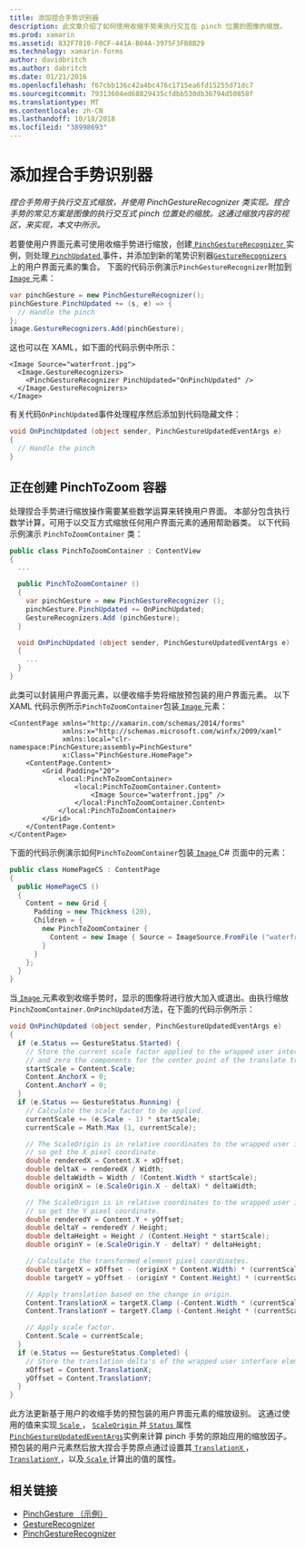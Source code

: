 ```yaml
---
title: 添加捏合手势识别器
description: 此文章介绍了如何使用收缩手势来执行交互在 pinch 位置的图像的缩放。
ms.prod: xamarin
ms.assetid: 832F7810-F0CF-441A-B04A-3975F3FB8B29
ms.technology: xamarin-forms
author: davidbritch
ms.author: dabritch
ms.date: 01/21/2016
ms.openlocfilehash: f67cbb136c42a4bc476c1715ea6fd15255d71dc7
ms.sourcegitcommit: 79313604ed68829435cfdbb530db36794d50858f
ms.translationtype: MT
ms.contentlocale: zh-CN
ms.lasthandoff: 10/18/2018
ms.locfileid: "38998693"
---
```

# <a name="adding-a-pinch-gesture-recognizer"></a>添加捏合手势识别器

_捏合手势用于执行交互式缩放，并使用 PinchGestureRecognizer 类实现。捏合手势的常见方案是图像的执行交互式 pinch 位置处的缩放。这通过缩放内容的视区，来实现，本文中所示。_

若要使用户界面元素可使用收缩手势进行缩放，创建[ `PinchGestureRecognizer` ](xref:Xamarin.Forms.PinchGestureRecognizer)实例，则处理[ `PinchUpdated` ](xref:Xamarin.Forms.PinchGestureRecognizer.PinchUpdated)事件，并添加到新的笔势识别器[`GestureRecognizers` ](xref:Xamarin.Forms.View.GestureRecognizers)上的用户界面元素的集合。 下面的代码示例演示`PinchGestureRecognizer`附加到[ `Image` ](xref:Xamarin.Forms.Image)元素：

```csharp
var pinchGesture = new PinchGestureRecognizer();
pinchGesture.PinchUpdated += (s, e) => {
  // Handle the pinch
};
image.GestureRecognizers.Add(pinchGesture);
```

这也可以在 XAML，如下面的代码示例中所示：

```xaml
<Image Source="waterfront.jpg">
  <Image.GestureRecognizers>
    <PinchGestureRecognizer PinchUpdated="OnPinchUpdated" />
  </Image.GestureRecognizers>
</Image>
```

有关代码`OnPinchUpdated`事件处理程序然后添加到代码隐藏文件：

```csharp
void OnPinchUpdated (object sender, PinchGestureUpdatedEventArgs e)
{
  // Handle the pinch
}
```

## <a name="creating-a-pinchtozoom-container"></a>正在创建 PinchToZoom 容器

处理捏合手势进行缩放操作需要某些数学运算来转换用户界面。 本部分包含执行数学计算，可用于以交互方式缩放任何用户界面元素的通用帮助器类。 以下代码示例演示 `PinchToZoomContainer` 类：

```csharp
public class PinchToZoomContainer : ContentView
{
  ...

  public PinchToZoomContainer ()
  {
    var pinchGesture = new PinchGestureRecognizer ();
    pinchGesture.PinchUpdated += OnPinchUpdated;
    GestureRecognizers.Add (pinchGesture);
  }

  void OnPinchUpdated (object sender, PinchGestureUpdatedEventArgs e)
  {
    ...
  }
}
```

此类可以封装用户界面元素，以便收缩手势将缩放预包装的用户界面元素。 以下 XAML 代码示例所示`PinchToZoomContainer`包装[ `Image` ](xref:Xamarin.Forms.Image)元素：

```xaml
<ContentPage xmlns="http://xamarin.com/schemas/2014/forms"
             xmlns:x="http://schemas.microsoft.com/winfx/2009/xaml"
             xmlns:local="clr-namespace:PinchGesture;assembly=PinchGesture"
             x:Class="PinchGesture.HomePage">
    <ContentPage.Content>
        <Grid Padding="20">
            <local:PinchToZoomContainer>
                <local:PinchToZoomContainer.Content>
                    <Image Source="waterfront.jpg" />
                </local:PinchToZoomContainer.Content>
            </local:PinchToZoomContainer>
        </Grid>
    </ContentPage.Content>
</ContentPage>
```

下面的代码示例演示如何`PinchToZoomContainer`包装[ `Image` ](xref:Xamarin.Forms.Image) C# 页面中的元素：

```csharp
public class HomePageCS : ContentPage
{
  public HomePageCS ()
  {
    Content = new Grid {
      Padding = new Thickness (20),
      Children = {
        new PinchToZoomContainer {
          Content = new Image { Source = ImageSource.FromFile ("waterfront.jpg") }
        }
      }
    };
  }
}
```

当[ `Image` ](xref:Xamarin.Forms.Image)元素收到收缩手势时，显示的图像将进行放大加入或退出。由执行缩放`PinchZoomContainer.OnPinchUpdated`方法，在下面的代码示例所示：

```csharp
void OnPinchUpdated (object sender, PinchGestureUpdatedEventArgs e)
{
  if (e.Status == GestureStatus.Started) {
    // Store the current scale factor applied to the wrapped user interface element,
    // and zero the components for the center point of the translate transform.
    startScale = Content.Scale;
    Content.AnchorX = 0;
    Content.AnchorY = 0;
  }
  if (e.Status == GestureStatus.Running) {
    // Calculate the scale factor to be applied.
    currentScale += (e.Scale - 1) * startScale;
    currentScale = Math.Max (1, currentScale);

    // The ScaleOrigin is in relative coordinates to the wrapped user interface element,
    // so get the X pixel coordinate.
    double renderedX = Content.X + xOffset;
    double deltaX = renderedX / Width;
    double deltaWidth = Width / (Content.Width * startScale);
    double originX = (e.ScaleOrigin.X - deltaX) * deltaWidth;

    // The ScaleOrigin is in relative coordinates to the wrapped user interface element,
    // so get the Y pixel coordinate.
    double renderedY = Content.Y + yOffset;
    double deltaY = renderedY / Height;
    double deltaHeight = Height / (Content.Height * startScale);
    double originY = (e.ScaleOrigin.Y - deltaY) * deltaHeight;

    // Calculate the transformed element pixel coordinates.
    double targetX = xOffset - (originX * Content.Width) * (currentScale - startScale);
    double targetY = yOffset - (originY * Content.Height) * (currentScale - startScale);

    // Apply translation based on the change in origin.
    Content.TranslationX = targetX.Clamp (-Content.Width * (currentScale - 1), 0);
    Content.TranslationY = targetY.Clamp (-Content.Height * (currentScale - 1), 0);

    // Apply scale factor.
    Content.Scale = currentScale;
  }
  if (e.Status == GestureStatus.Completed) {
    // Store the translation delta's of the wrapped user interface element.
    xOffset = Content.TranslationX;
    yOffset = Content.TranslationY;
  }
}
```

此方法更新基于用户的收缩手势的预包装的用户界面元素的缩放级别。 这通过使用的值来实现[ `Scale` ](xref:Xamarin.Forms.PinchGestureUpdatedEventArgs.Scale)， [ `ScaleOrigin` ](xref:Xamarin.Forms.PinchGestureUpdatedEventArgs.ScaleOrigin)并[ `Status` ](xref:Xamarin.Forms.PinchGestureUpdatedEventArgs.Status)属性[ `PinchGestureUpdatedEventArgs`](xref:Xamarin.Forms.PinchGestureUpdatedEventArgs)实例来计算 pinch 手势的原始应用的缩放因子。 预包装的用户元素然后放大捏合手势原点通过设置其[ `TranslationX` ](xref:Xamarin.Forms.VisualElement.TranslationX)， [ `TranslationY` ](xref:Xamarin.Forms.VisualElement.TranslationY)，以及[ `Scale` ](xref:Xamarin.Forms.VisualElement.Scale)计算出的值的属性。

## <a name="related-links"></a>相关链接

- [PinchGesture （示例）](https://developer.xamarin.com/samples/xamarin-forms/WorkingWithGestures/PinchGesture/)
- [GestureRecognizer](xref:Xamarin.Forms.GestureRecognizer)
- [PinchGestureRecognizer](xref:Xamarin.Forms.PinchGestureRecognizer)
